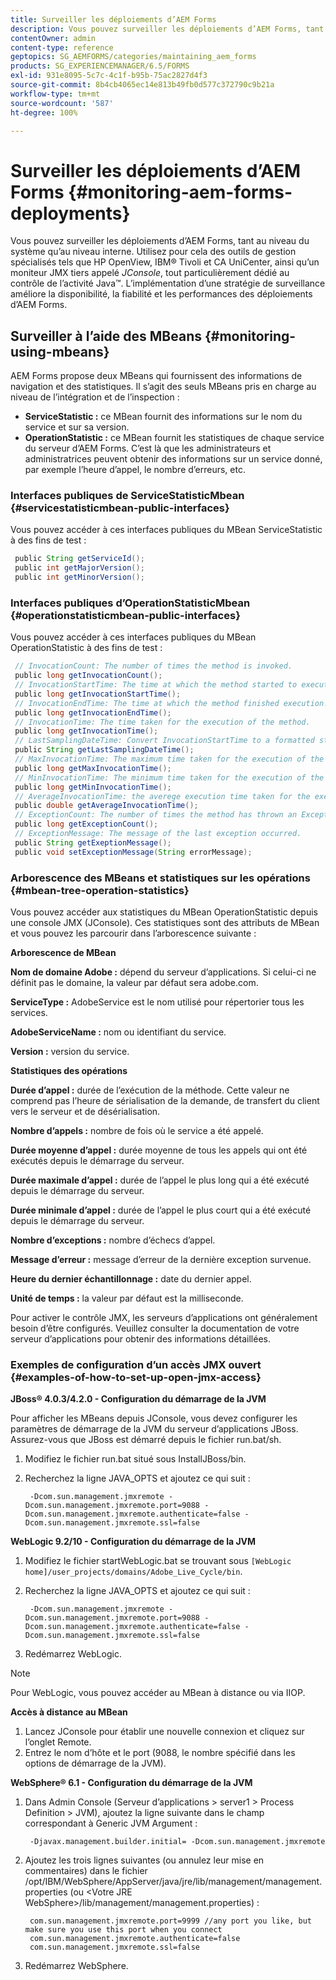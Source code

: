 ```yaml
---
title: Surveiller les déploiements d’AEM Forms
description: Vous pouvez surveiller les déploiements d’AEM Forms, tant au niveau du système qu’au niveau interne. Ce document vous permet d’en savoir plus sur la surveillance des déploiements d’AEM Forms.
contentOwner: admin
content-type: reference
geptopics: SG_AEMFORMS/categories/maintaining_aem_forms
products: SG_EXPERIENCEMANAGER/6.5/FORMS
exl-id: 931e8095-5c7c-4c1f-b95b-75ac2827d4f3
source-git-commit: 8b4cb4065ec14e813b49fb0d577c372790c9b21a
workflow-type: tm+mt
source-wordcount: '587'
ht-degree: 100%

---
```


# Surveiller les déploiements d’AEM Forms {#monitoring-aem-forms-deployments}

Vous pouvez surveiller les déploiements d’AEM Forms, tant au niveau du système qu’au niveau interne. Utilisez pour cela des outils de gestion spécialisés tels que HP OpenView, IBM® Tivoli et CA UniCenter, ainsi qu’un moniteur JMX tiers appelé *JConsole*, tout particulièrement dédié au contrôle de l’activité Java™. L’implémentation d’une stratégie de surveillance améliore la disponibilité, la fiabilité et les performances des déploiements d’AEM Forms.

<!-- For more information about monitoring AEM forms deployments, see [A technical guide for monitoring AEM forms deployments](https://www.adobe.com/devnet/livecycle/pdfs/lc_monitoring_wp_ue.pdf). This URL is 404. No suitable replacement URL was found after a search. Do not make this link live if it is dead! -->

## Surveiller à l’aide des MBeans {#monitoring-using-mbeans}

AEM Forms propose deux MBeans qui fournissent des informations de navigation et des statistiques. Il s’agit des seuls MBeans pris en charge au niveau de l’intégration et de l’inspection :

* **ServiceStatistic :** ce MBean fournit des informations sur le nom du service et sur sa version.
* **OperationStatistic :** ce MBean fournit les statistiques de chaque service du serveur d’AEM Forms. C’est là que les administrateurs et administratrices peuvent obtenir des informations sur un service donné, par exemple l’heure d’appel, le nombre d’erreurs, etc.

### Interfaces publiques de ServiceStatisticMbean {#servicestatisticmbean-public-interfaces}

Vous pouvez accéder à ces interfaces publiques du MBean ServiceStatistic à des fins de test :

```java
 public String getServiceId();
 public int getMajorVersion();
 public int getMinorVersion();
```

### Interfaces publiques d’OperationStatisticMbean {#operationstatisticmbean-public-interfaces}

Vous pouvez accéder à ces interfaces publiques du MBean OperationStatistic à des fins de test :

```java
 // InvocationCount: The number of times the method is invoked.
 public long getInvocationCount();
 // InvocationStartTime: The time at which the method started to execute.
 public long getInvocationStartTime();
 // InvocationEndTime: The time at which the method finished execution.
 public long getInvocationEndTime();
 // InvocationTime: The time taken for the execution of the method.
 public long getInvocationTime();
 // LastSamplingDateTime: Convert InvocationStartTime to a formatted string
 public String getLastSamplingDateTime();
 // MaxInvocationTime: The maximum time taken for the execution of the method.
 public long getMaxInvocationTime();
 // MinInvocationTime: The minimum time taken for the execution of the method.
 public long getMinInvocationTime();
 // AverageInvocationTime: the averege execution time taken for the execution of the method.
 public double getAverageInvocationTime();
 // ExceptionCount: The number of times the method has thrown an Exception.
 public long getExceptionCount();
 // ExceptionMessage: The message of the last exception occurred.
 public String getExeptionMessage();
 public void setExceptionMessage(String errorMessage);
```

### Arborescence des MBeans et statistiques sur les opérations {#mbean-tree-operation-statistics}

Vous pouvez accéder aux statistiques du MBean OperationStatistic depuis une console JMX (JConsole). Ces statistiques sont des attributs de MBean et vous pouvez les parcourir dans l’arborescence suivante :

**Arborescence de MBean**

**Nom de domaine Adobe :** dépend du serveur d’applications. Si celui-ci ne définit pas le domaine, la valeur par défaut sera adobe.com.

**ServiceType :** AdobeService est le nom utilisé pour répertorier tous les services.

**AdobeServiceName :** nom ou identifiant du service.

**Version :** version du service.

**Statistiques des opérations**

**Durée d’appel :** durée de l’exécution de la méthode. Cette valeur ne comprend pas l’heure de sérialisation de la demande, de transfert du client vers le serveur et de désérialisation.

**Nombre d’appels :** nombre de fois où le service a été appelé.

**Durée moyenne d’appel :** durée moyenne de tous les appels qui ont été exécutés depuis le démarrage du serveur.

**Durée maximale d’appel :** durée de l’appel le plus long qui a été exécuté depuis le démarrage du serveur.

**Durée minimale d’appel :** durée de l’appel le plus court qui a été exécuté depuis le démarrage du serveur.

**Nombre d’exceptions :** nombre d’échecs d’appel.

**Message d’erreur :** message d’erreur de la dernière exception survenue.

**Heure du dernier échantillonnage :** date du dernier appel.

**Unité de temps :** la valeur par défaut est la milliseconde.

Pour activer le contrôle JMX, les serveurs d’applications ont généralement besoin d’être configurés. Veuillez consulter la documentation de votre serveur d’applications pour obtenir des informations détaillées.

### Exemples de configuration d’un accès JMX ouvert {#examples-of-how-to-set-up-open-jmx-access}

**JBoss® 4.0.3/4.2.0 - Configuration du démarrage de la JVM**

Pour afficher les MBeans depuis JConsole, vous devez configurer les paramètres de démarrage de la JVM du serveur d’applications JBoss. Assurez-vous que JBoss est démarré depuis le fichier run.bat/sh.

1. Modifiez le fichier run.bat situé sous InstallJBoss/bin.
1. Recherchez la ligne JAVA_OPTS et ajoutez ce qui suit :

   ```shell
    -Dcom.sun.management.jmxremote -Dcom.sun.management.jmxremote.port=9088 -Dcom.sun.management.jmxremote.authenticate=false -Dcom.sun.management.jmxremote.ssl=false
   ```

**WebLogic 9.2/10 - Configuration du démarrage de la JVM**

1. Modifiez le fichier startWebLogic.bat se trouvant sous `[WebLogic home]/user_projects/domains/Adobe_Live_Cycle/bin`.
1. Recherchez la ligne JAVA_OPTS et ajoutez ce qui suit :

   ```shell
    -Dcom.sun.management.jmxremote -Dcom.sun.management.jmxremote.port=9088 -Dcom.sun.management.jmxremote.authenticate=false -Dcom.sun.management.jmxremote.ssl=false
   ```

1. Redémarrez WebLogic.

>[!NOTE]
>
>Pour WebLogic, vous pouvez accéder au MBean à distance ou via IIOP.

**Accès à distance au MBean**

1. Lancez JConsole pour établir une nouvelle connexion et cliquez sur l’onglet Remote.
1. Entrez le nom d’hôte et le port (9088, le nombre spécifié dans les options de démarrage de la JVM).

**WebSphere® 6.1 - Configuration du démarrage de la JVM**

1. Dans Admin Console (Serveur d’applications > server1 > Process Definition > JVM), ajoutez la ligne suivante dans le champ correspondant à Generic JVM Argument :

   ```shell
    -Djavax.management.builder.initial= -Dcom.sun.management.jmxremote
   ```

1. Ajoutez les trois lignes suivantes (ou annulez leur mise en commentaires) dans le fichier /opt/IBM/WebSphere/AppServer/java/jre/lib/management/management.properties (ou &lt;Votre JRE WebSphere>/lib/management/management.properties) :

   ```shell
    com.sun.management.jmxremote.port=9999 //any port you like, but make sure you use this port when you connect
    com.sun.management.jmxremote.authenticate=false
    com.sun.management.jmxremote.ssl=false
   ```

1. Redémarrez WebSphere.
